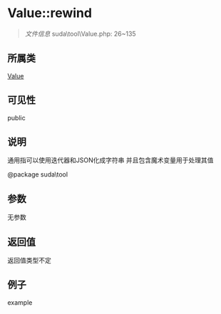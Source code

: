 # Value::rewind

> *文件信息* suda\tool\Value.php: 26~135
## 所属类 

[Value](../Value.md)

## 可见性

  public  
## 说明


通用指可以使用迭代器和JSON化成字符串
并且包含魔术变量用于处理其值

@package suda\tool

## 参数

无参数

## 返回值
返回值类型不定

## 例子

example